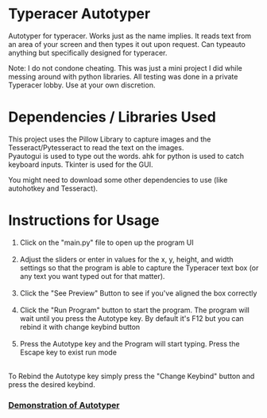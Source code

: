 # Typeracer Autotyper
Autotyper for typeracer. Works just as the name implies. 
It reads text from an area of your screen and then types it out upon request.
Can typeauto anything but specifically designed for typeracer. 

Note: I do not condone cheating. This was just a mini project I did while messing around with python libraries. All testing was done in a private Typeracer lobby.
Use at your own discretion.

# Dependencies / Libraries Used
This project uses the Pillow Library to capture images and the Tesseract/Pytesseract to read the text on the images.\
Pyautogui is used to type out the words. ahk for python is used to catch keyboard inputs. Tkinter is used for the GUI.

You might need to download some other dependencies to use (like autohotkey and Tesseract).


# Instructions for Usage

<ol>
  <li> Click on the "main.py" file to open up the program UI </br> <br/> </li>
  
<li> Adjust the sliders or enter in values for the x, y, height, and width settings so that the program is able to capture
  the Typeracer text box (or any text you want typed out for that matter).</br> <br/> </li> 
  
 <li> Click the "See Preview" Button to see if you've aligned the box correctly </br> <br/></li>   

 <li> Click the "Run Program" button to start the program. The program will wait until you press the Autotype key. 
  By default it's F12 but you can rebind it with change keybind button </br> <br/></li> 
  
 <li> Press the Autotype key and the Program will start typing. Press the Escape key to exist run mode </br> <br/></li> 
 </ol>


To Rebind the Autotype key simply press the "Change Keybind" button and press the desired keybind.

### [Demonstration of Autotyper](https://www.youtube.com/watch?v=4qUObfZtN9Y&feature=youtu.be)
